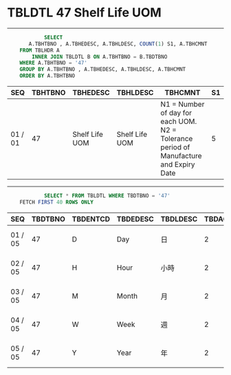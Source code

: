 # TBLDTL 47 Shelf Life UOM 

---

```sql
            SELECT
       A.TBHTBNO , A.TBHEDESC, A.TBHLDESC, COUNT(1) S1, A.TBHCMNT
    FROM TBLHDR A
        INNER JOIN TBLDTL B ON A.TBHTBNO = B.TBDTBNO
    WHERE A.TBHTBNO = '47'
    GROUP BY A.TBHTBNO , A.TBHEDESC, A.TBHLDESC, A.TBHCMNT
    ORDER BY A.TBHTBNO

```

|SEQ|TBHTBNO|TBHEDESC|TBHLDESC|TBHCMNT|S1|
| -- | -- | -- | -- | -- | -- |
|01 / 01|47|Shelf Life UOM|Shelf Life UOM|N1 = Number of day for each UOM. N2 = Tolerance period of Manufacture and Expiry Date|5|


---


```sql
            SELECT * FROM TBLDTL WHERE TBDTBNO = '47'
    FETCH FIRST 40 ROWS ONLY

```

|SEQ|TBDTBNO|TBDENTCD|TBDEDESC|TBDLDESC|TBDACCES|TBDNUM1|TBDNUM2|TBDNUM3|TBDNUM4|TBDCHA1|TBDCHA2|TBDCHA3|TBDCHA4|TBDDAT1|TBDDAT2|TBDCRE|TBDUPD|TBDUSR|
| -- | -- | -- | -- | -- | -- | -- | -- | -- | -- | -- | -- | -- | -- | -- | -- | -- | -- | -- |
|01 / 05|47|D|Day|日|2|1|0|null|null|null|null|null|null|null|null|2008-08-20 16:43:34.0|2022-03-25 19:49:50.0|F000172050|
|02 / 05|47|H|Hour|小時|2|0.042|0|null|null|null|null|null|null|null|null|2008-08-20 16:43:34.0|2022-03-25 19:50:01.0|F000172050|
|03 / 05|47|M|Month|月|2|30|5|null|null|null|null|null|null|null|null|2016-02-24 13:27:22.0|2022-08-22 15:41:31.0|PMD-8443-pt1|
|04 / 05|47|W|Week|週|2|7|0|null|null|null|null|null|null|null|null|2008-08-20 16:43:34.0|2022-03-25 19:50:14.0|F000172050|
|05 / 05|47|Y|Year|年|2|365|5|null|null|null|null|null|null|null|null|2016-02-24 13:27:35.0|2020-11-20 11:20:54.0|CRID0483|

